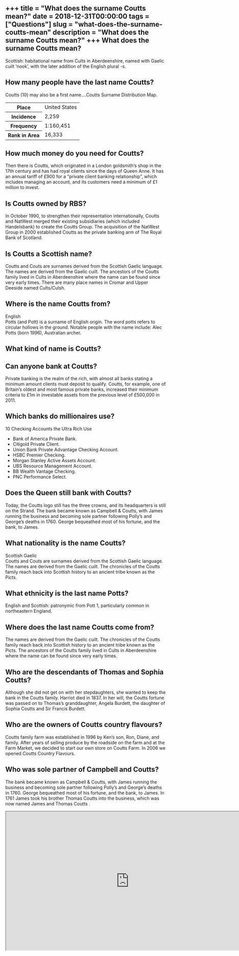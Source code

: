 +++
title = "What does the surname Coutts mean?"
date = 2018-12-31T00:00:00
tags = ["Questions"]
slug = "what-does-the-surname-coutts-mean"
description = "What does the surname Coutts mean?"
+++
What does the surname Coutts mean?
----------------------------------

Scottish: habitational name from Cults in Aberdeenshire, named with Gaelic cuilt ‘nook’, with the later addition of the English plural -s.

How many people have the last name Coutts?
------------------------------------------

Coutts (10) may also be a first name….Coutts Surname Distribution Map.

<table><tr><th>Place</th><td>United States</td></tr><tr><th>Incidence</th><td>2,259</td></tr><tr><th>Frequency</th><td>1:160,451</td></tr><tr><th>Rank in Area</th><td>16,333</td></tr></table>

How much money do you need for Coutts?
--------------------------------------

Then there is Coutts, which originated in a London goldsmith’s shop in the 17th century and has had royal clients since the days of Queen Anne. It has an annual tariff of £900 for a “private client banking relationship”, which includes managing an account, and its customers need a minimum of £1 million to invest.

Is Coutts owned by RBS?
-----------------------

In October 1990, to strengthen their representation internationally, Coutts and NatWest merged their existing subsidiaries (which included Handelsbank) to create the Coutts Group. The acquisition of the NatWest Group in 2000 established Coutts as the private banking arm of The Royal Bank of Scotland.

Is Coutts a Scottish name?
--------------------------

Coutts and Couts are surnames derived from the Scottish Gaelic language. The names are derived from the Gaelic cuilt. The ancestors of the Coutts family lived in Cults in Aberdeenshire where the name can be found since very early times. There are many place names in Cromar and Upper Deeside named Cults/Culsh.

Where is the name Coutts from?
------------------------------

English  
Potts (and Pott) is a surname of English origin. The word potts refers to circular hollows in the ground. Notable people with the name include: Alec Potts (born 1996), Australian archer.

What kind of name is Coutts?
----------------------------

Can anyone bank at Coutts?
--------------------------

Private banking is the realm of the rich, with almost all banks stating a minimum amount clients must deposit to qualify. Coutts, for example, one of Britain’s oldest and most famous private banks, increased their minimum criteria to £1m in investable assets from the previous level of £500,000 in 2011.

Which banks do millionaires use?
--------------------------------

10 Checking Accounts the Ultra Rich Use

- Bank of America Private Bank.
- Citigold Private Client.
- Union Bank Private Advantage Checking Account.
- HSBC Premier Checking.
- Morgan Stanley Active Assets Account.
- UBS Resource Management Account.
- BB Wealth Vantage Checking.
- PNC Performance Select.

Does the Queen still bank with Coutts?
--------------------------------------

Today, the Coutts logo still has the three crowns, and its headquarters is still on the Strand. The bank became known as Campbell &amp; Coutts, with James running the business and becoming sole partner following Polly’s and George’s deaths in 1760. George bequeathed most of his fortune, and the bank, to James.

What nationality is the name Coutts?
------------------------------------

Scottish Gaelic  
Coutts and Couts are surnames derived from the Scottish Gaelic language. The names are derived from the Gaelic cuilt. The chronicles of the Coutts family reach back into Scottish history to an ancient tribe known as the Picts.

What ethnicity is the last name Potts?
--------------------------------------

English and Scottish: patronymic from Pott 1, particularly common in northeastern England.

Where does the last name Coutts come from?
------------------------------------------

The names are derived from the Gaelic cuilt. The chronicles of the Coutts family reach back into Scottish history to an ancient tribe known as the Picts. The ancestors of the Coutts family lived in Cults in Aberdeenshire where the name can be found since very early times.

Who are the descendants of Thomas and Sophia Coutts?
----------------------------------------------------

Although she did not get on with her stepdaughters, she wanted to keep the bank in the Coutts family. Harriot died in 1837. In her will, the Coutts fortune was passed on to Thomas’s granddaughter, Angela Burdett, the daughter of Sophia Coutts and Sir Francis Burdett.

Who are the owners of Coutts country flavours?
----------------------------------------------

Coutts family farm was established in 1996 by Ken’s son, Ron, Diane, and family. After years of selling produce by the roadside on the farm and at the Farm Market, we decided to start our own store on Coutts Farm. In 2006 we opened Coutts Country Flavours.

Who was sole partner of Campbell and Coutts?
--------------------------------------------

The bank became known as Campbell &amp; Coutts, with James running the business and becoming sole partner following Polly’s and George’s deaths in 1760. George bequeathed most of his fortune, and the bank, to James. In 1761 James took his brother Thomas Coutts into the business, which was now named James and Thomas Coutts .

<iframe allow="accelerometer; autoplay; clipboard-write; encrypted-media; gyroscope; picture-in-picture" allowfullscreen="" class="__youtube_prefs__  epyt-is-override  no-lazyload" data-no-lazy="1" data-origheight="433" data-origwidth="770" data-skipgform_ajax_framebjll="" height="433" id="_ytid_52729" loading="lazy" src="https://www.youtube.com/embed/yze3u38_GvU?enablejsapi=1&autoplay=0&cc_load_policy=0&cc_lang_pref=&iv_load_policy=1&loop=0&modestbranding=0&rel=1&fs=1&playsinline=0&autohide=2&theme=dark&color=red&controls=1&" title="YouTube player" width="770"></iframe>